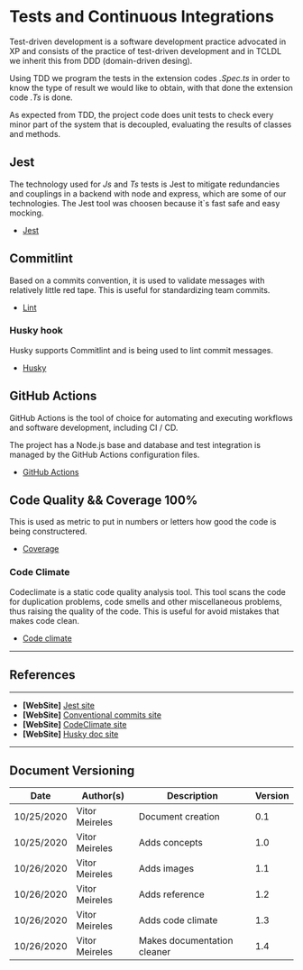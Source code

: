 # Tests and Continuous Integrations

Test-driven development is a software development practice advocated in XP and consists of the practice of test-driven development and in TCLDL we inherit this from DDD (domain-driven desing).

Using TDD we program the tests in the extension codes _.Spec.ts_ in order to know the type of result we would like to obtain, with that done the extension code _.Ts_ is done.

As expected from TDD, the project code does unit tests to check every minor part of the system that is decoupled, evaluating the results of classes and methods.


## Jest

The technology used for _Js_ and _Ts_ tests is Jest to mitigate redundancies and couplings in a backend with node and express, which are some of our technologies. The Jest tool was choosen because it`s fast safe and easy mocking.

- [Jest](./tests_and_ci/jest.md)


## Commitlint

Based on a commits convention, it is used to validate messages with relatively little red tape. This is useful for standardizing team commits. 

- [Lint](./tests_and_ci/lint.md)


### Husky hook

Husky supports Commitlint and is being used to lint commit messages.

- [Husky](./tests_and_ci/husky.md)

## GitHub Actions

GitHub Actions is the tool of choice for automating and executing workflows and software development, including CI / CD.

The project has a Node.js base and database and test integration is managed by the GitHub Actions configuration files.

- [GitHub Actions](./tests_and_ci/github_actions.md)


## Code Quality && Coverage 100%

This is used as metric to put in numbers or letters how good the code is being constructered.

- [Coverage](./images/code_quality.png)

### Code Climate

Codeclimate is a static code quality analysis tool. This tool scans the code for duplication problems, code smells and other miscellaneous problems, thus raising the quality of the code. This is useful for avoid mistakes that makes code clean.

- [Code climate](./images/code_climate.png)


---
## References
---
- **[WebSite]** <a href="https://jestjs.io/">Jest site</a>
- **[WebSite]** <a href="https://www.conventionalcommits.org/en/v1.0.0/">Conventional commits site</a>
- **[WebSite]** <a href="https://codeclimate.com/">CodeClimate site</a>
- **[WebSite]** <a href="https://typicode.github.io/husky/#/">Husky doc site</a>
---

## Document Versioning

| Date | Author(s) | Description | Version |
|------|-------|-----------|--------|
| 10/25/2020 | Vitor Meireles | Document creation | 0.1 |
| 10/25/2020 | Vitor Meireles | Adds concepts  | 1.0 |
| 10/26/2020 | Vitor Meireles | Adds images  | 1.1 |
| 10/26/2020 | Vitor Meireles | Adds reference  | 1.2 |
| 10/26/2020 | Vitor Meireles | Adds code climate  | 1.3 |
| 10/26/2020 | Vitor Meireles | Makes documentation cleaner  | 1.4 |

